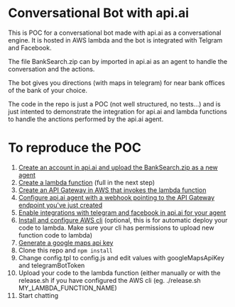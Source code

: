 # Conversational Bot with api.ai
This is POC for a conversational bot made with api.ai as a conversational engine.
It is hosted in AWS lambda and the bot is integrated with Telgram and Facebook.

The file BankSearch.zip can by imported in api.ai as an agent to handle the conversation
and the actions.

The bot gives you directions (with maps in telegram) for near bank offices of the bank of
your choice.

The code in the repo is just a POC (not well structured, no tests...) and is just intented to demonstrate the integration
for api.ai and lambda functions to handle the anctions performed by the api.ai agent.

# To reproduce the POC

1. [Create an account in api.ai and upload the BankSearch.zip as a new agent](https://api.ai/)
2. [Create a lambda function](https://docs.aws.amazon.com/lambda/latest/dg/get-started-create-function.html) (full in the next step)
3. [Create an API Gateway in AWS that invokes the lambda function](https://docs.aws.amazon.com/apigateway/latest/developerguide/getting-started.html)
4. [Configure api.ai agent with a webhook pointing to the API Gateway endpoint you've just created](https://docs.api.ai/docs/webhook)
5. [Enable integrations with telegram and facebook in api.ai for your agent](https://docs.api.ai/docs/facebook-integration)
6. [Install and configure AWS cli](https://aws.amazon.com/cli/) (optional, this is for automatic deploy your code to lambda. Make sure your cli has permissions to upload new function code to lambda)
7. [Generate a google maps api key](https://developers.google.com/maps/documentation/javascript/get-api-key)
8. Clone this repo and `npm install`
9. Change config.tpl to config.js and edit values with googleMapsApiKey and telegramBotToken
10. Upload your code to the lambda function (either manually or with the release.sh if you have configured the AWS cli (eg. ./release.sh MY_LAMBDA_FUNCTION_NAME)
11. Start chatting

